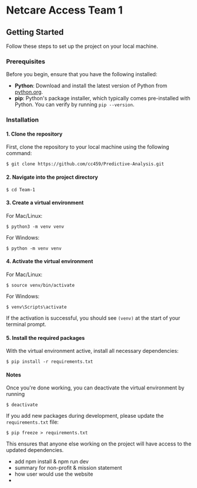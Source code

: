 # Netcare Access Team 1
## Getting Started

Follow these steps to set up the project on your local machine.

### Prerequisites

Before you begin, ensure that you have the following installed:

- **Python**: Download and install the latest version of Python from [python.org](https://www.python.org/downloads/).
- **pip**: Python's package installer, which typically comes pre-installed with Python. You can verify by running `pip --version`.

### Installation

#### 1. Clone the repository

First, clone the repository to your local machine using the following command:

```
$ git clone https://github.com/cc459/Predictive-Analysis.git
```

#### 2. Navigate into the project directory
```
$ cd Team-1
```

#### 3. Create a virtual environment
For Mac/Linux:
```
$ python3 -m venv venv
```

For Windows:
```
$ python -m venv venv
```

#### 4. Activate the virtual environment
For Mac/Linux:
```
$ source venv/bin/activate
```

For Windows:
```
$ venv\Scripts\activate
```

If the activation is successful, you should see `(venv)` at the start of your terminal prompt.

#### 5. Install the required packages
With the virtual environment active, install all necessary dependencies:
```
$ pip install -r requirements.txt
```

#### Notes
Once you're done working, you can deactivate the virtual environment by running
```
$ deactivate
```

If you add new packages during development, please update the `requirements.txt` file:
```
$ pip freeze > requirements.txt
```
This ensures that anyone else working on the project will have access to the updated dependencies.


- add npm install & npm run dev
- summary for non-profit & mission statement
- how user would use the website
- 



